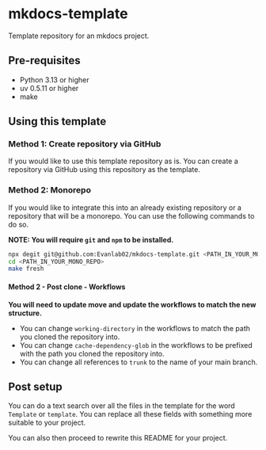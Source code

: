 # mkdocs-template

Template repository for an mkdocs project.

## Pre-requisites

- Python 3.13 or higher
- uv 0.5.11 or higher
- make

## Using this template

### Method 1: Create repository via GitHub

If you would like to use this template repository as is. You can create a repository via GitHub using this repository as the template.

### Method 2: Monorepo

If you would like to integrate this into an already existing repository or a repository that will be a monorepo. You can use the following commands to do so.

**NOTE: You will require `git` and `npm` to be installed.**

```bash
npx degit git@github.com:Evanlab02/mkdocs-template.git <PATH_IN_YOUR_MONO_REPO>
cd <PATH_IN_YOUR_MONO_REPO>
make fresh
```

#### Method 2 - Post clone - Workflows

**You will need to update move and update the workflows to match the new structure.** 

- You can change `working-directory` in the workflows to match the path you cloned the repository into.
- You can change `cache-dependency-glob` in the workflows to be prefixed with the path you cloned the repository into.
- You can change all references to `trunk` to the name of your main branch.

## Post setup

You can do a text search over all the files in the template for the word `Template` or `template`. You can replace all these fields with something more suitable to your project.

You can also then proceed to rewrite this README for your project.
